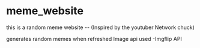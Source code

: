 # meme_website

this is a random meme website -- (Inspired by the youtuber Network chuck)

generates random memes when refreshed
 Image api used -Imgflip API 
